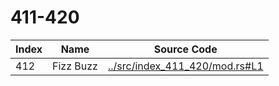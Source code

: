 # 411-420

Index | Name    | Source Code
----- | ------- | -----------
412   | Fizz Buzz | [../src/index_411_420/mod.rs#L1](../src/index_411_420/mod.rs#L1)
